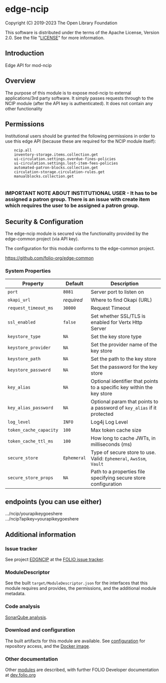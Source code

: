 # edge-ncip

Copyright (C) 2019-2023 The Open Library Foundation

This software is distributed under the terms of the Apache License,
Version 2.0. See the file "[LICENSE](LICENSE)" for more information.

## Introduction

Edge API for mod-ncip

## Overview
The purpose of this module is to expose mod-ncip to external applications/3rd party software.  It simply passes requests through to the NCIP module (after the API key is authenticated).  It does not contain any other functionality

## Permissions
Institutional users should be granted the following permissions in order to use this edge API (because these are required for the NCIP module itself):
```
    ncip.all
    inventory-storage.items.collection.get
    ui-circulation.settings.overdue-fines-policies
    ui-circulation.settings.lost-item-fees-policies
    automated-patron-blocks.collection.get
    circulation-storage.circulation-rules.get
    manualblocks.collection.get
    
```
### IMPORTANT NOTE ABOUT INSTITUTIONAL USER - It has to be assigned a patron group.  There is an issue with create item which requires the user to be assigned a patron group.

## Security & Configuration
The edge-ncip module is secured via the functionality provided by the edge-common project (via API key).  

The configuration for this module conforms to the edge-common project.

https://github.com/folio-org/edge-common

### System Properties

| Property               | Default           | Description                                                             |
|------------------------|-------------------|-------------------------------------------------------------------------|
| `port`                 | `8081`            | Server port to listen on                                                |
| `okapi_url`            | *required*        | Where to find Okapi (URL)                                               |
| `request_timeout_ms`   | `30000`           | Request Timeout                                                         |
| `ssl_enabled`          | `false`           | Set whether SSL/TLS is enabled for Vertx Http Server                    |
| `keystore_type`        | `NA`              | Set the key store type                                                  |
| `keystore_provider`    | `NA`              | Set the provider name of the key store                                  |
| `keystore_path`        | `NA`              | Set the path to the key store                                           |
| `keystore_password`    | `NA`              | Set the password for the key store                                      |
| `key_alias`            | `NA`              | Optional identifier that points to a specific key within the key store  |
| `key_alias_password`   | `NA`              | Optional param that points to a password of `key_alias` if it protected |
| `log_level`            | `INFO`            | Log4j Log Level                                                         |
| `token_cache_capacity` | `100`             | Max token cache size                                                    |
| `token_cache_ttl_ms`   | `100`             | How long to cache JWTs, in milliseconds (ms)                            |
| `secure_store`         | `Ephemeral`       | Type of secure store to use.  Valid: `Ephemeral`, `AwsSsm`, `Vault`     |
| `secure_store_props`   | `NA`              | Path to a properties file specifying secure store configuration         |


## endpoints (you can use either)

.../ncip/yourapikeygoeshere <br>
.../ncip?apikey=yourapikeygoeshere

## Additional information

### Issue tracker

See project [EDGNCIP](https://issues.folio.org/browse/EDGNCIP)
at the [FOLIO issue tracker](https://dev.folio.org/guidelines/issue-tracker).

### ModuleDescriptor

See the built `target/ModuleDescriptor.json` for the interfaces that this module
requires and provides, the permissions, and the additional module metadata.

### Code analysis

[SonarQube analysis](https://sonarcloud.io/dashboard?id=org.folio%3Aedge-ncip).

### Download and configuration

The built artifacts for this module are available.
See [configuration](https://dev.folio.org/download/artifacts) for repository access,
and the [Docker image](https://hub.docker.com/r/folioorg/edge-ncip/).

### Other documentation

Other [modules](https://dev.folio.org/source-code/#server-side) are described,
with further FOLIO Developer documentation at [dev.folio.org](https://dev.folio.org/)

